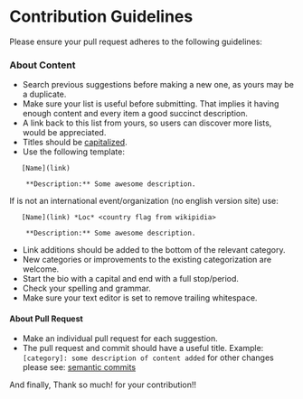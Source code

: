 # Contribution Guidelines

Please ensure your pull request adheres to the following guidelines:

### About Content
- Search previous suggestions before making a new one, as yours may be a duplicate.
- Make sure your list is useful before submitting. That implies it having enough content and every item a good succinct description.
- A link back to this list from yours, so users can discover more lists, would be appreciated.
- Titles should be [capitalized](http://grammar.yourdictionary.com/capitalization/rules-for-capitalization-in-titles.html).
- Use the following template:
```
   [Name](link)

    **Description:** Some awesome description.
```
If is not an international event/organization (no english version site) use:
```
   [Name](link) *Loc* <country flag from wikipidia>

    **Description:** Some awesome description.
```
- Link additions should be added to the bottom of the relevant category.
- New categories or improvements to the existing categorization are welcome.
- Start the bio with a capital and end with a full stop/period.
- Check your spelling and grammar.
- Make sure your text editor is set to remove trailing whitespace.

#### About Pull Request

- Make an individual pull request for each suggestion.
- The pull request and commit should have a useful title. 
Example: `[category]: some description of content added` for other changes please see: [semantic commits](http://seesparkbox.com/foundry/semantic_commit_messages)

And finally, Thank so much! for your contribution!!
